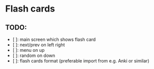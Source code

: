 # Flash cards

## TODO:

- [ ]: main screen which shows flash card
- [ ]: next/prev on left right
- [ ]: menu on up
- [ ]: random on down
- [ ]: flash cards format (preferable import from e.g. Anki or similar)

